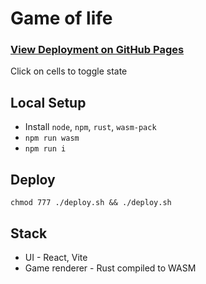 # Game of life
### [View Deployment on GitHub Pages](https://arpitjp.github.io/wasm-game-of-life/)
Click on cells to toggle state
## Local Setup
- Install `node`, `npm`, `rust`, `wasm-pack`
- `npm run wasm`
- `npm run i`
## Deploy
`chmod 777 ./deploy.sh && ./deploy.sh`
## Stack
- UI - React, Vite
- Game renderer - Rust compiled to WASM
